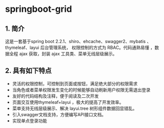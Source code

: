 # springboot-grid
## 1. 简介
这是一套基于spring boot 2.2.1、shiro、ehcache、swagger2、mybatis 、thymeleaf、layui 后台管理系统， 权限控制的方式为 RBAC。代码通熟易懂 ，数据全程 ajax 获取，封装 ajax 工具类、菜单无线层级展示。

## 2. 具有如下特点
* 灵活的权限控制，可控制到页面或按钮，满足绝大部分的权限需求
* 当角色或者菜单权限发生变化的时候能够自动刷新用户权限无需退出登录
* 友好的代码结构及注释，便于阅读及二次开发
* 页面交互使用thymeleaf+layui ，极大的提高了开发效率。
* 菜单支持无线层级展示、解决 layui.tree 树形组件数据回显错乱。
* 引入swagger文档支持，方便编写API接口文档。
* 实现单点登录功能

